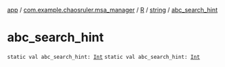 [app](../../../index.md) / [com.example.chaosruler.msa_manager](../../index.md) / [R](../index.md) / [string](index.md) / [abc_search_hint](.)

# abc_search_hint

`static val abc_search_hint: `[`Int`](https://kotlinlang.org/api/latest/jvm/stdlib/kotlin/-int/index.html)
`static val abc_search_hint: `[`Int`](https://kotlinlang.org/api/latest/jvm/stdlib/kotlin/-int/index.html)